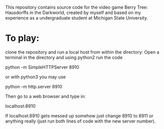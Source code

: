This repository contains source code for the video game Berry Tree: Hausdorffs in the Darkworld, created by myself and based on my experience as a undergraduate student at Michigan State University.

# To play:

clone the repository and run a local host from within the directory:
Open a terminal in the directory and using python2 run the code

python -m SimpleHTTPServer 8910

or with python3 you may use

python -m http.server 8910

Then go to a web browser and type in:

localhost:8910

If localhost:8910 gets messed up somehow just change 8910 to 8911 or anything really (just run both lines of code with the new server number).
